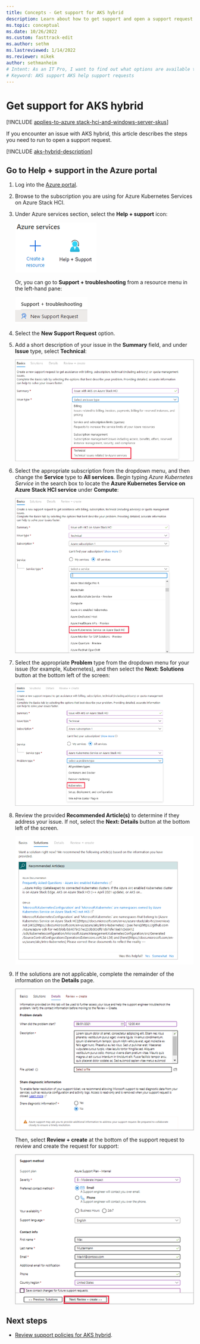 ```yaml
---
title: Concepts - Get support for AKS hybrid
description: Learn about how to get support and open a support request for AKS hybrid.
ms.topic: conceptual
ms.date: 10/26/2022
ms.custom: fasttrack-edit
ms.author: sethm 
ms.lastreviewed: 1/14/2022
ms.reviewer: mikek
author: sethmanheim
# Intent: As an IT Pro, I want to find out what options are available to get help and support, such as creating a ticket.
# Keyword: AKS support AKS help support requests
---
```


# Get support for AKS hybrid

[!INCLUDE [applies-to-azure stack-hci-and-windows-server-skus](includes/aks-hci-applies-to-skus/aks-hybrid-applies-to-azure-stack-hci-windows-server-sku.md)]

If you encounter an issue with AKS hybrid, this article describes the steps you need to run to open a support request.

[!INCLUDE [aks-hybrid-description](includes/aks-hybrid-description.md)]

## Go to Help + support in the Azure portal

1. Log into the [Azure portal](https://portal.azure.com).
2. Browse to the subscription you are using for Azure Kubernetes Services on Azure Stack HCI.
3. Under Azure services section, select the **Help + support** icon:

    ![Screenshot of the Azure portal Help and Support icon.](media/support/help-support-icon.png)

   Or, you can go to **Support + troubleshooting** from a resource menu in the left-hand pane:

    ![Screenshot of the Azure portal Help and Support sidebar.](media/support/new-support-request-sidebar.png)

4. Select the **New Support Request** option.
 
5. Add a short description of your issue in the **Summary** field, and under **Issue** type, select **Technical**:

    ![Screenshot showing how to add a description of a technical issue on the Basics tab of a support request.](media/support/basics-page.png)
 
6. Select the appropriate subscription from the dropdown menu, and then change the **Service** type to **All services**. Begin typing _Azure Kubernetes Service_ in the search box to locate the **Azure Kubernetes Service on Azure Stack HCI service**<!--Will this option label change for AKS hybrid?--> under **Compute**:

    ![Screenshot of the Basics pane for a support request with the AKS on Azure Stack HCI product selected.](media/support/basic-select-service.png)
 
7. Select the appropriate **Problem** type from the dropdown menu for your issue (for example, Kubernetes), and then select the **Next: Solutions** button at the bottom left of the screen:

    ![Screenshot showing how to select the Kubernetes problem type on the Basics tab for a support request.](media/support/basics-problem-type.png)

8. Review the provided **Recommended Article(s)** to determine if they address your issue. If not, select the **Next: Details** button at the bottom left of the screen. 

    ![Screenshot showing Recommended Articles on the Solutions tab for a support request.](media/support/solutions-page.png)

9. If the solutions are not applicable, complete the remainder of the information on the **Details** page.

    ![Screenshot showing the Details tab for a support request.](media/support/service-request-details.png)

    Then, select **Review + create** at the bottom of the support request to review and create the request for support:

    ![Screenshot showing the Support Method summary for a support request. The Review Plus Create button is highlighted.](media/support/service-request-support-method.png)

## Next steps

- [Review support policies for AKS hybrid](./support-policies.md).